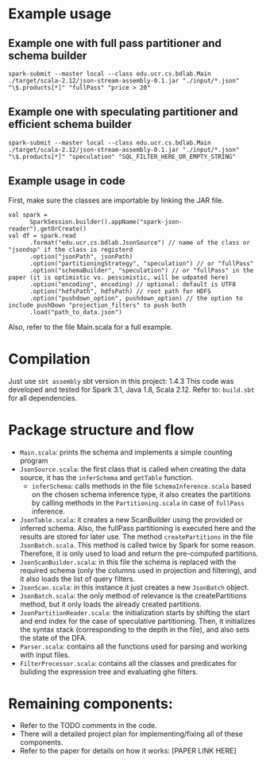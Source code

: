 # Example usage

## Example one with full pass partitioner and schema builder
`spark-submit --master local --class edu.ucr.cs.bdlab.Main ./target/scala-2.12/json-stream-assembly-0.1.jar "./input/*.json" "\$.products[*]" "fullPass" "price > 20"`

## Example one with speculating partitioner and efficient schema builder
`spark-submit --master local --class edu.ucr.cs.bdlab.Main ./target/scala-2.12/json-stream-assembly-0.1.jar "./input/*.json" "\$.products[*]" "speculation" "SQL_FILTER_HERE_OR_EMPTY_STRING"`


## Example usage in code
First, make sure the classes are importable by linking the JAR file.

```
val spark =
      SparkSession.builder().appName("spark-json-reader").getOrCreate()
val df = spark.read
      .format("edu.ucr.cs.bdlab.JsonSource") // name of the class or "jsondsp" if the class is registerd
      .option("jsonPath", jsonPath)
      .option("partitioningStrategy", "speculation") // or "fullPass"
      .option("schemaBuilder", "speculation") // or "fullPass" in the paper (it is optimistic vs. pessimistic, will be udpated here)
      .option("encoding", encoding) // optional: default is UTF8
      .option("hdfsPath", hdfsPath) // root path for HDFS
      .option("pushdown_option", pushdown_option) // the option to include pushDown "projection_filters" to push both
      .load("path_to_data.json")
```
Also, refer to the file Main.scala for a full example.

# Compilation
Just use `sbt assembly`
sbt version in this project: 1.4.3
This code was developed and tested for Spark 3.1, Java 1.8, Scala 2.12.
Refer to: `build.sbt` for all dependencies.

# Package structure and flow
* `Main.scala`: prints the schema and implements a simple counting program
* `JsonSource.scala`: the first class that is called when creating the data source, it has the `inferSchema` and `getTable` function.
    * `inferSchema`: calls methods in the file `SchemaInference.scala` based on the chosen schema inference type, it also creates the partitions by calling methods in the `Partitioning.scala` in case of `fullPass` inference.
* `JsonTable.scala`: it creates a new ScanBuilder using the provided or inferred schema. Also, the fullPass partitioning is executed here and the results are stored for later use. The method `createPartitions` in the file `JsonBatch.scala`. This method is called twice by Spark for some reason. Therefore, it is only used to load and return the pre-computed partitions.
* `JsonScanBuilder.scala`: in this file the schema is replaced with the required schema (only the columns used in projection and filtering), and it also loads the list of query filters.
* `JsonScan.scala`: in this instance it just creates a new `JsonBatch` object.
* `JsonBatch.scala`: the only method of relevance is the createPartitions method, but it only loads the already created partitions.
* `JsonPartitionReader.scala`: the initialization starts by shifting the start and end index for the case of speculative partitioning. Then, it initializes the syntax stack (corresponding to the depth in the file), and also sets the state of the DFA.
* `Parser.scala`: contains all the functions used for parsing and working with input files.
* `FilterProcessor.scala`: contains all the classes and predicates for buliding the expression tree and evaluating ghe filters.

# Remaining components:
* Refer to the TODO comments in the code.
* There will a detailed project plan for implementing/fixing all of these components.
* Refer to the paper for details on how it works:
[PAPER LINK HERE]
